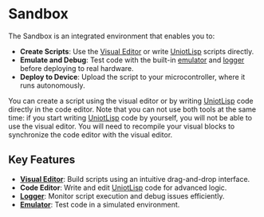 # Sandbox

The Sandbox is an integrated environment that enables you to:

* **Create Scripts**: Use the [Visual Editor](visual-editor/) or write [UniotLisp](../../advanced/uniot-lisp/language-description.md) scripts directly.
* **Emulate and Debug**: Test code with the built-in [emulator](emulator.md) and [logger](logger.md) before deploying to real hardware.
* **Deploy to Device**: Upload the script to your microcontroller, where it runs autonomously.

You can create a script using the visual editor or by writing [UniotLisp](../../advanced/uniot-lisp/language-description.md) code directly in the code editor. Note that you can not use both tools at the same time: if you start writing [UniotLisp](../../advanced/uniot-lisp/language-description.md) code by yourself, you will not be able to use the visual editor. You will need to recompile your visual blocks to synchronize the code editor with the visual editor.

## Key Features

* [**Visual Editor**](visual-editor/): Build scripts using an intuitive drag-and-drop interface.
* **Code Editor**: Write and edit [UniotLisp](../../advanced/uniot-lisp/language-description.md) code for advanced logic.
* [**Logger**](logger.md): Monitor script execution and debug issues efficiently.
* [**Emulator**](emulator.md): Test code in a simulated environment.
